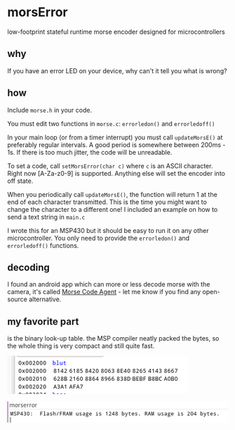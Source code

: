 # morsError
low-footprint stateful runtime morse encoder designed for microcontrollers

## why
If you have an error LED on your device, why can't it tell you what is wrong?

## how
Include `morse.h` in your code.

You must edit two functions in `morse.c`: `errorledon()` and `errorledoff()`

In your main loop (or from a timer interrupt) you must call `updateMorsE()` at preferably regular intervals. A good period is somewhere between 200ms - 1s. If there is too much jitter, the code will be unreadable.

To set a code, call `setMorsError(char c)` where `c` is an ASCII character. Right now \[A-Za-z0-9\] is supported. Anything else will set the encoder into off state.

When you periodically call `updateMorsE()`, the function will return 1 at the end of each character transmitted. This is the time you might want to change the character to a different one! I included an example on how to send a text string in `main.c`

I wrote this for an MSP430 but it should be easy to run it on any other microcontroller. You only need to provide the `errorledon()` and `errorledoff()` functions.

## decoding
I found an android app which can more or less decode morse with the camera, it's called [Morse Code Agent](https://play.google.com/store/apps/details?id=com.erdatsai.morsecodeagent) - let me know if you find any open-source alternative.

## my favorite part
is the binary look-up table. the MSP compiler neatly packed the bytes, so the whole thing is very compact and still quite fast.

![Binary Lookup Table](https://raw.githubusercontent.com/zoe1337/morsError/master/docs/blut.png)

![Code Size reported by the compiler](https://raw.githubusercontent.com/zoe1337/morsError/master/docs/size.png)
